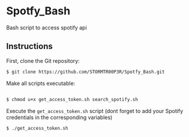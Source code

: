 # Spotfy_Bash
 Bash script to access spotify api

 ## Instructions
 First, clone the Git repository:

```bash
$ git clone https://github.com/STORMTR00P3R/Spotfy_Bash.git
```

Make all scripts executable:

```bash

$ chmod u+x get_access_token.sh search_spotify.sh
```

Execute the `get_access_token.sh` script (dont forget to add your Spotify credentials in the corresponding variables)

```bash
$ ./get_access_token.sh
```